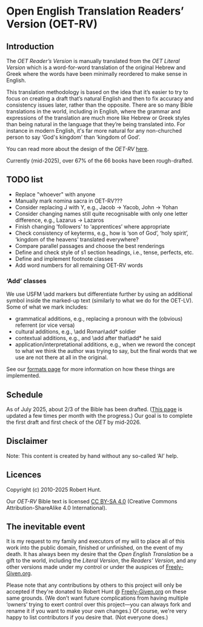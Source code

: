 # Open English Translation Readers’ Version (OET-RV)

## Introduction

The _OET Reader’s Version_ is manually translated from the _OET Literal Version_
which is a word-for-word translation of the original Hebrew and Greek
where the words have been minimally reordered to make sense in English.

This translation methodology is based on the idea that it’s easier
to try to focus on creating a draft that’s natural English
and then to fix accuracy and consistency issues later, rather than the opposite.
There are so many Bible translations in the world,
including in English,
where the grammar and expressions of the translation are much more like Hebrew or Greek styles than being natural in the language that they’re being translated into.
For instance in modern English, it's far more natural for any non-churched person to say
‘God's kingdom’ than ‘kingdom of God’.

You can read more about the design of the _OET-RV_ [here](https://OpenEnglishTranslation.Bible/Design/ReadersVersion).

Currently (mid-2025), over 67% of the 66 books have been rough-drafted.

## TODO list

- Replace "whoever" with anyone
- Manually mark nomina sacra in OET-RV???
- Consider replacing J with Y, e.g., Jacob -> Yacob, John -> Yohan
- Consider changing names still quite recognisable with only one letter difference, e.g., Lazarus -> Lazaros
- Finish changing 'followers' to ‘apprentices’ where appropriate
- Check consistency of keyterms, e.g., how is ‘son of God’, ‘holy spirit’, ‘kingdom of the heavens’ translated everywhere?
- Compare parallel passages and choose the best renderings
- Define and check style of s1 section headings, i.e., tense, perfects, etc.
- Define and implement footnote classes
- Add word numbers for all remaining OET-RV words

### ‘Add’ classes

We use USFM \add markers but differentiate further by using an additional symbol inside the marked-up text (similarly to what we do for the OET-LV). Some of what we mark includes:

- grammatical additions, e.g., replacing a pronoun with the (obvious) referrent (or vice versa)
- cultural additions, e.g., \add Roman\add* soldier
- contextual additions, e.g., and \add after that\add* he said
- application/interpretational additions, e.g., when we reword the concept to what we think the author was trying to say, but the final words that we use are not there at all in the original.

See our [formats page](https://OpenEnglishTranslation.Bible/Resources/Formats) for more information on how these things are implemented.

## Schedule

As of July 2025, about 2/3 of the Bible has been drafted. ([This page](https://OpenEnglishTranslation.Bible) is updated a few times per month with the progress.) Our goal is to complete the first draft and first check of the _OET_ by mid-2026.

## Disclaimer

Note: This content is created by hand without any so-called ‘AI’ help.

## Licences

Copyright (c) 2010-2025 Robert Hunt.

Our _OET-RV_ Bible text is licensed [CC BY-SA 4.0](https://creativecommons.org/licenses/by-sa/4.0/deed.en) (Creative Commons Attribution-ShareAlike 4.0 International).

## The inevitable event

It is my request to my family and executors of my will to place all of this work into the public domain, finished or unfinished, on the event of my death.
It has always been my desire that the _Open English Translation_ be a gift to the world, including the _Literal Version_, the _Readers’ Version_,
and any other versions made under my control or under the auspices of [Freely-Given.org](https://Freely-Given.org).

Please note that any contributions by others to this project will only be accepted if they're donated to Robert Hunt @ [Freely-Given.org](https://Freely-Given.org) on these same grounds.
(We don’t want future complications from having multiple ‘owners’ trying to exert control over this project—you can always fork and rename it if you want to make your own changes.)
Of course, we're very happy to list contributors if you desire that. (Not everyone does.)
